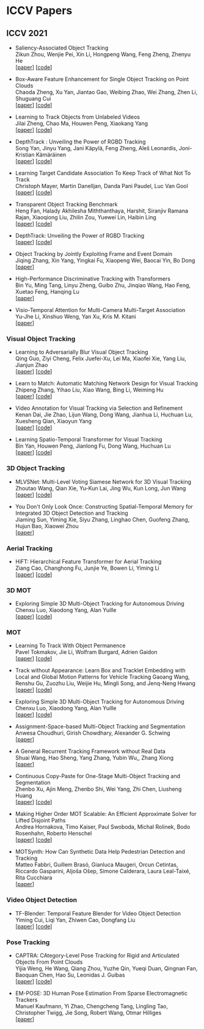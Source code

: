 # ICCV Papers

## ICCV 2021
+ Saliency-Associated Object Tracking  
Zikun Zhou, Wenjie Pei, Xin Li, Hongpeng Wang, Feng Zheng, Zhenyu He  
[[paper](https://arxiv.org/pdf/2108.03637.pdf)]  [[code](https://github.com/zikunzhou/saot)]

+ Box-Aware Feature Enhancement for Single Object Tracking on Point Clouds  
Chaoda Zheng, Xu Yan, Jiantao Gao, Weibing Zhao, Wei Zhang, Zhen Li, Shuguang Cui  
[[paper](https://arxiv.org/pdf/2108.04728.pdf)]  [[code](https://github.com/Ghostish/BAT)]

+ Learning to Track Objects from Unlabeled Videos  
Jilai Zheng, Chao Ma, Houwen Peng, Xiaokang Yang  
[[paper](https://arxiv.org/abs/2108.12711)]  [[code](https://github.com/VISION-SJTU/USOT)]

+ DepthTrack : Unveiling the Power of RGBD Tracking  
Song Yan, Jinyu Yang, Jani Käpylä, Feng Zheng, Aleš Leonardis, Joni-Kristian Kämäräinen  
[[paper](https://arxiv.org/abs/2108.13962)]  [[code](https://github.com/xiaozai/DeT)]

+ Learning Target Candidate Association To Keep Track of What Not To Track  
Christoph Mayer, Martin Danelljan, Danda Pani Paudel, Luc Van Gool  
[[paper](https://arxiv.org/abs/2103.16556)]  [[code](https://github.com/visionml/pytracking)]

+ Transparent Object Tracking Benchmark  
Heng Fan, Halady Akhilesha Miththanthaya, Harshit, Siranjiv Ramana Rajan, Xiaoqiong Liu, Zhilin Zou, Yuewei Lin, Haibin Ling  
[[paper](https://arxiv.org/abs/2011.10875)]  [[code](https://hengfan2010.github.io/projects/TOTB/)]

+ DepthTrack: Unveiling the Power of RGBD Tracking  
[[paper](https://arxiv.org/abs/2108.13962)]  [[code](https://github.com/xiaozai/DeT)]
 
+ Object Tracking by Jointly Exploiting Frame and Event Domain  
Jiqing Zhang, Xin Yang, Yingkai Fu, Xiaopeng Wei, Baocai Yin, Bo Dong  
[[paper](https://arxiv.org/abs/2109.09052)]

+ High-Performance Discriminative Tracking with Transformers  
Bin Yu, Ming Tang, Linyu Zheng, Guibo Zhu, Jinqiao Wang, Hao Feng, Xuetao Feng, Hanqing Lu  
[[paper](https://openaccess.thecvf.com/content/ICCV2021/papers/Yu_High-Performance_Discriminative_Tracking_With_Transformers_ICCV_2021_paper.pdf)]

+ Visio-Temporal Attention for Multi-Camera Multi-Target Association  
Yu-Jhe Li, Xinshuo Weng, Yan Xu, Kris M. Kitani  
[[paper](https://openaccess.thecvf.com/content/ICCV2021/papers/Li_Visio-Temporal_Attention_for_Multi-Camera_Multi-Target_Association_ICCV_2021_paper.pdf)]

### Visual Object Tracking
+ Learning to Adversarially Blur Visual Object Tracking  
Qing Guo, Ziyi Cheng, Felix Juefei-Xu, Lei Ma, Xiaofei Xie, Yang Liu, Jianjun Zhao  
[[paper](https://arxiv.org/abs/2107.12085)]  [[code](https://github.com/tsingqguo/ABA)]

+ Learn to Match: Automatic Matching Network Design for Visual Tracking  
Zhipeng Zhang, Yihao Liu, Xiao Wang, Bing Li, Weiming Hu  
[[paper](https://arxiv.org/abs/2108.00803)]  [[code](https://github.com/JudasDie/SOTS)]

+ Video Annotation for Visual Tracking via Selection and Refinement  
Kenan Dai, Jie Zhao, Lijun Wang, Dong Wang, Jianhua Li, Huchuan Lu, Xuesheng Qian, Xiaoyun Yang  
[[paper](https://arxiv.org/abs/2108.03821)]  [[code](https://github.com/Daikenan/VASR)]

+ Learning Spatio-Temporal Transformer for Visual Tracking  
Bin Yan, Houwen Peng, Jianlong Fu, Dong Wang, Huchuan Lu  
[[paper](https://arxiv.org/abs/2103.17154)]  [[code](https://github.com/researchmm/Stark)]


### 3D Object Tracking
+ MLVSNet: Multi-Level Voting Siamese Network for 3D Visual Tracking  
Zhoutao Wang, Qian Xie, Yu-Kun Lai, Jing Wu, Kun Long, Jun Wang  
[[paper](https://openaccess.thecvf.com/content/ICCV2021/papers/Wang_MLVSNet_Multi-Level_Voting_Siamese_Network_for_3D_Visual_Tracking_ICCV_2021_paper.pdf)]  [[code](https://github.com/CodeWZT/MLVSNet)]

+ You Don't Only Look Once: Constructing Spatial-Temporal Memory for Integrated 3D Object Detection and Tracking  
Jiaming Sun, Yiming Xie, Siyu Zhang, Linghao Chen, Guofeng Zhang, Hujun Bao, Xiaowei Zhou  
[[paper](https://openaccess.thecvf.com/content/ICCV2021/papers/Sun_You_Dont_Only_Look_Once_Constructing_Spatial-Temporal_Memory_for_Integrated_ICCV_2021_paper.pdf)]

### Aerial Tracking
+ HiFT: Hierarchical Feature Transformer for Aerial Tracking  
Ziang Cao, Changhong Fu, Junjie Ye, Bowen Li, Yiming Li  
[[paper](https://arxiv.org/abs/2108.00202)]  [[code](https://github.com/vision4robotics/HiFT)]

### 3D MOT
+ Exploring Simple 3D Multi-Object Tracking for Autonomous Driving 
Chenxu Luo, Xiaodong Yang, Alan Yuille  
[[paper](https://arxiv.org/abs/2108.10312)]  [[code](https://github.com/qcraftai/simtrack)]

### MOT
+ Learning To Track With Object Permanence  
Pavel Tokmakov, Jie Li, Wolfram Burgard, Adrien Gaidon  
[[paper](https://arxiv.org/pdf/2103.14258.pdf)]  [[code](https://github.com/TRI-ML/permatrack)]

+ Track without Appearance: Learn Box and Tracklet Embedding with Local and Global Motion Patterns for Vehicle Tracking    Gaoang Wang, Renshu Gu, Zuozhu Liu, Weijie Hu, Mingli Song, and Jenq-Neng Hwang  
[[paper](https://arxiv.org/pdf/2108.06029.pdf)]  [[code](https://github.com/GaoangW/LGMTracker)]

+ Exploring Simple 3D Multi-Object Tracking for Autonomous Driving  
Chenxu Luo, Xiaodong Yang, Alan Yuille  
[[paper](https://arxiv.org/pdf/2108.10312.pdf)]  [[code](https://github.com/qcraftai/simtrack)]

+ Assignment-Space-based Multi-Object Tracking and Segmentation  
Anwesa Choudhuri, Girish Chowdhary, Alexander G. Schwing  
[[paper](https://openaccess.thecvf.com/content/ICCV2021/papers/Choudhuri_Assignment-Space-Based_Multi-Object_Tracking_and_Segmentation_ICCV_2021_paper.pdf)]

+ A General Recurrent Tracking Framework without Real Data  
Shuai Wang, Hao Sheng, Yang Zhang, Yubin Wu,, Zhang Xiong  
[[paper](https://openaccess.thecvf.com/content/ICCV2021/papers/Wang_A_General_Recurrent_Tracking_Framework_Without_Real_Data_ICCV_2021_paper.pdf)]

+ Continuous Copy-Paste for One-Stage Multi-Object Tracking and Segmentation  
Zhenbo Xu, Ajin Meng, Zhenbo Shi, Wei Yang, Zhi Chen, Liusheng Huang  
[[paper](https://openaccess.thecvf.com/content/ICCV2021/papers/Xu_Continuous_Copy-Paste_for_One-Stage_Multi-Object_Tracking_and_Segmentation_ICCV_2021_paper.pdf)]  [[code](https://github.com/detectRecog/CCP)]

+ Making Higher Order MOT Scalable: An Efficient Approximate Solver for Lifted Disjoint Paths  
Andrea Hornakova, Timo Kaiser, Paul Swoboda, Michal Rolinek, Bodo Rosenhahn, Roberto Henschel  
[[paper](https://arxiv.org/abs/2108.10606)]  [[code](https://github.com/TimoK93/ApLift)]

+ MOTSynth: How Can Synthetic Data Help Pedestrian Detection and Tracking  
Matteo Fabbri, Guillem Brasó, Gianluca Maugeri, Orcun Cetintas, Riccardo Gasparini, Aljoša Ošep, Simone Calderara, Laura Leal-Taixé, Rita Cucchiara  
[[paper](https://openaccess.thecvf.com/content/ICCV2021/papers/Fabbri_MOTSynth_How_Can_Synthetic_Data_Help_Pedestrian_Detection_and_Tracking_ICCV_2021_paper.pdf)]

### Video Object Detection
+ TF-Blender: Temporal Feature Blender for Video Object Detection  
Yiming Cui, Liqi Yan, Zhiwen Cao, Dongfang Liu  
[[paper](https://openaccess.thecvf.com/content/ICCV2021/papers/Cui_TF-Blender_Temporal_Feature_Blender_for_Video_Object_Detection_ICCV_2021_paper.pdf)]  [[code](https://github.com/goodproj13/TF-Blender)]

### Pose Tracking
+ CAPTRA: CAtegory-Level Pose Tracking for Rigid and Articulated Objects From Point Clouds  
Yijia Weng, He Wang, Qiang Zhou, Yuzhe Qin, Yueqi Duan, Qingnan Fan, Baoquan Chen, Hao Su, Leonidas J. Guibas  
[[paper](https://arxiv.org/pdf/2104.03437.pdf)]  [[code](https://github.com/HalfSummer11/CAPTRA)]

+ EM-POSE: 3D Human Pose Estimation From Sparse Electromagnetic Trackers  
Manuel Kaufmann, Yi Zhao, Chengcheng Tang, Lingling Tao, Christopher Twigg, Jie Song, Robert Wang, Otmar Hilliges  
[[paper](https://openaccess.thecvf.com/content/ICCV2021/papers/Kaufmann_EM-POSE_3D_Human_Pose_Estimation_From_Sparse_Electromagnetic_Trackers_ICCV_2021_paper.pdf)]
